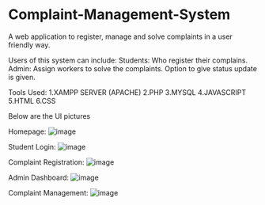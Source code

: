 # Complaint-Management-System
A web application to register, manage and solve complaints in a user friendly way.

Users of this system can include:
Students: Who register their complains. 
Admin: Assign workers to solve the complaints. Option to give status update is given.

Tools Used:
1.XAMPP SERVER (APACHE)
2.PHP
3.MYSQL
4.JAVASCRIPT
5.HTML
6.CSS

Below are the UI pictures

Homepage:
![image](https://user-images.githubusercontent.com/89087014/130254050-07391570-1ff5-43cd-9c02-eaeb9ab00297.png)

Student Login:
![image](https://user-images.githubusercontent.com/89087014/130254282-bc5b9103-88fc-48d3-b0d6-28f35729b6c2.png)

Complaint Registration:
![image](https://user-images.githubusercontent.com/89087014/130254376-3cbe8464-caf7-4c5a-b8ef-d9c025cdb12c.png)

Admin Dashboard:
![image](https://user-images.githubusercontent.com/89087014/130254492-6da3d268-f4ba-47d5-9c08-070e07506ed8.png)

Complaint Management:
![image](https://user-images.githubusercontent.com/89087014/130254572-156108f4-07d4-4c3f-affb-4270e40dc4ba.png)


